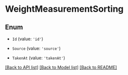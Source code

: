 # WeightMeasurementSorting

## Enum


* `Id` (value: `'id'`)

* `Source` (value: `'source'`)

* `TakenAt` (value: `'takenAt'`)


[[Back to API list]](../README.md#documentation-for-api-endpoints) [[Back to Model list]](../README.md#documentation-for-models) [[Back to README]](../README.md)
